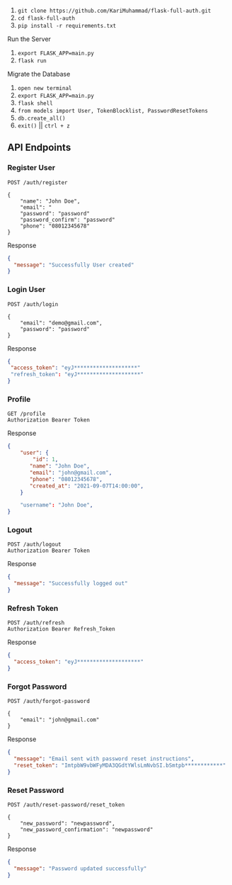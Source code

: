 1. `git clone https://github.com/KariMuhammad/flask-full-auth.git`
2. `cd flask-full-auth`
3. `pip install -r requirements.txt`

Run the Server

1. `export FLASK_APP=main.py`
2. `flask run`

Migrate the Database

1. `open new terminal`
2. `export FLASK_APP=main.py`
3. `flask shell`
4. `from models import User, TokenBlocklist, PasswordResetTokens`
5. `db.create_all()`
6. `exit()` || `ctrl + z`

## API Endpoints

### Register User

```http
POST /auth/register

{
    "name": "John Doe",
    "email": "
    "password": "password"
    "password_confirm": "password"
    "phone": "08012345678"
}
```

Response

```json
{
  "message": "Successfully User created"
}
```

### Login User

```http
POST /auth/login

{
    "email": "demo@gmail.com",
    "password": "password"
}
```

Response

```json
{
 "access_token": "eyJ********************"
 "refresh_token": "eyJ********************"
}
```

### Profile

```http
GET /profile
Authorization Bearer Token
```

Response

```json
{
    "user": {
        "id": 1,
       "name": "John Doe",
       "email": "john@gmail.com",
       "phone": "08012345678",
       "created_at": "2021-09-07T14:00:00",
    }

    "username": "John Doe",
}
```

### Logout

```http
POST /auth/logout
Authorization Bearer Token
```

Response

```json
{
  "message": "Successfully logged out"
}
```

### Refresh Token

```http
POST /auth/refresh
Authorization Bearer Refresh_Token
```

Response

```json
{
  "access_token": "eyJ********************"
}
```

### Forgot Password

```http
POST /auth/forgot-password

{
    "email": "john@gmail.com"
}
```

Response

```json
{
  "message": "Email sent with password reset instructions",
  "reset_token": "ImtpbW9vbWFyMDA3QGdtYWlsLmNvbSI.bSmtpb************"
}
```

### Reset Password

```http
POST /auth/reset-password/reset_token

{
    "new_password": "newpassword",
    "new_password_confirmation": "newpassword"
}
```

Response

```json
{
  "message": "Password updated successfully"
}
```
